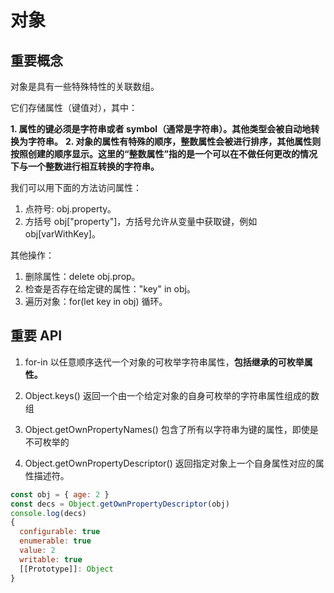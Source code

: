 # 对象

## 重要概念

对象是具有一些特殊特性的关联数组。

它们存储属性（键值对），其中：

**1. 属性的键必须是字符串或者 symbol（通常是字符串）。其他类型会被自动地转换为字符串。**
**2. 对象的属性有特殊的顺序，整数属性会被进行排序，其他属性则按照创建的顺序显示。这里的“整数属性”指的是一个可以在不做任何更改的情况下与一个整数进行相互转换的字符串。**

我们可以用下面的方法访问属性：

1. 点符号: obj.property。
2. 方括号 obj["property"]，方括号允许从变量中获取键，例如 obj[varWithKey]。

其他操作：

1. 删除属性：delete obj.prop。
2. 检查是否存在给定键的属性："key" in obj。
3. 遍历对象：for(let key in obj) 循环。

## 重要 API

1. for-in
   以任意顺序迭代一个对象的可枚举字符串属性，**包括继承的可枚举属性。**

2. Object.keys()
   返回一个由一个给定对象的自身可枚举的字符串属性组成的数组

3. Object.getOwnPropertyNames()
   包含了所有以字符串为键的属性，即使是不可枚举的

4. Object.getOwnPropertyDescriptor()
   返回指定对象上一个自身属性对应的属性描述符。

```js
const obj = { age: 2 }
const decs = Object.getOwnPropertyDescriptor(obj)
console.log(decs)
{
  configurable: true
  enumerable: true
  value: 2
  writable: true
  [[Prototype]]: Object
}
```

